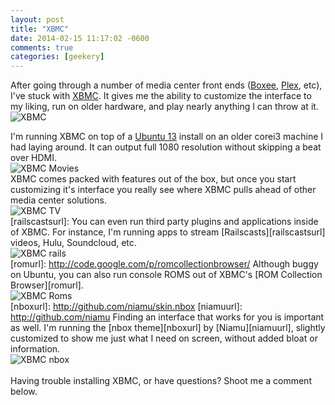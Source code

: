 ```yaml
---
layout: post
title: "XBMC"
date: 2014-02-15 11:17:02 -0600
comments: true
categories: [geekery]
---
```

[boxeeurl]: http://www.boxee.tv/
[plexurl]: http://plexapp.zendesk.com/hc/en-us
[xbmcurl]: http://xbmc.org/
After going through a number of media center front ends ([Boxee][boxeeurl], [Plex][plexurl], etc), I've stuck with [XBMC][xbmcurl]. It gives me the ability to customize the interface to my liking, run on older hardware, and play nearly anything I can throw at it.
<br>
![XBMC](/images/xbmc/xbmc.png)
<br>
<!--more-->
[ubuntuurl]: http://www.ubuntu.com/download
I'm running XBMC on top of a [Ubuntu 13][ubuntuurl] install on an older corei3 machine I had laying around. It can output full 1080 resolution without skipping a beat over HDMI.
<br>
![XBMC Movies](/images/xbmc/xbmc2.png)
<br>
XBMC comes packed with features out of the box, but once you start customizing it's interface you really see where XBMC pulls ahead of other media center solutions.
<br>
![XBMC TV](/images/xbmc/xbmc3.png)
<br>
[railscastsurl]:
You can even run third party plugins and applications inside of XBMC. For instance, I'm running apps to stream [Railscasts][railscastsurl] videos, Hulu, Soundcloud, etc.
<br>
![XBMC rails](/images/xbmc/xbmc4.png)
<br>
[romurl]: http://code.google.com/p/romcollectionbrowser/
Although buggy on Ubuntu, you can also run console ROMS out of XBMC's [ROM Collection Browser][romurl].
<br>
![XBMC Roms](/images/xbmc/xbmc5.png)
<br>
[nboxurl]: http://github.com/niamu/skin.nbox
[niamuurl]: http://github.com/niamu
Finding an interface that works for you is important as well. I'm running the [nbox theme][nboxurl] by [Niamu][niamuurl], slightly customized to show me just what I need on screen, without added bloat or information.
<br>
![XBMC nbox](/images/xbmc/xbmc6.png)
<br>
<br>
Having trouble installing XBMC, or have questions? Shoot me a comment below.
